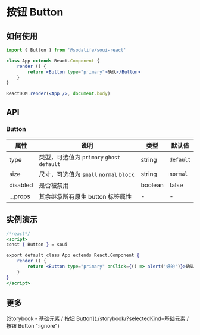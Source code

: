 # 按钮 Button

## 如何使用
```jsx
import { Button } from '@sodalife/soui-react'

class App extends React.Component {
	render () {
		return <Button type="primary">确认</Button>
	}
}

ReactDOM.render(<App />, document.body)
```


## API
### Button
|   属性   |                       说明                       |  类型   |   默认值    |
| -------- | ------------------------------------------------ | ------- | ----------- |
| type     | 类型，可选值为 ``primary`` ``ghost`` ``default`` | string  | ``default`` |
| size     | 尺寸，可选值为 ``small`` ``normal`` ``block``    | string  | ``normal``  |
| disabled | 是否被禁用                                       | boolean | false       |
| ...props | 其余继承所有原生 button 标签属性                 | -       | -           |

## 实例演示
```jsx
/*react*/
<script>
const { Button } = soui

export default class App extends React.Component {
	render () {
		return <Button type="primary" onClick={() => alert('好的')}>确认</Button>
	}
}
</script>
```


## 更多
[Storybook - 基础元素 / 按钮 Button](./storybook/?selectedKind=基础元素 / 按钮 Button ":ignore")
